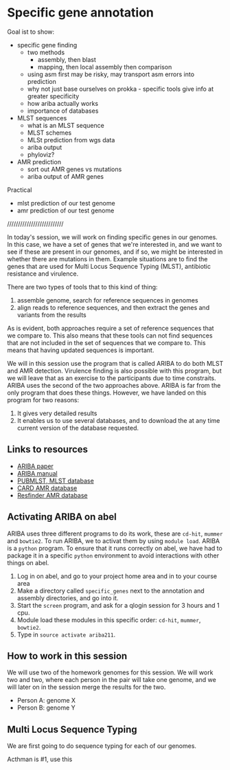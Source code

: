 # Specific gene annotation

Goal ist to show:

- specific gene finding
  - two methods
    - assembly, then blast
    - mapping, then local assembly then comparison
  - using asm first may be risky, may transport asm errors into prediction
  - why not just base ourselves on prokka - specific tools give info at greater specificity
  - how ariba actually works
  - importance of databases  
- MLST sequences
  - what is an MLST sequence
  - MLST schemes
  - MLSt prediction from wgs data
  - ariba output
  - phyloviz?
- AMR prediction
  - sort out AMR genes vs mutations
  - ariba output of AMR genes


Practical

- mlst prediction of our test genome
- amr prediction of our test genome

//////////////////////////

In today's session, we will work on finding specific genes in our genomes.
In this case, we have a set of genes that we're interested in, and we want
to see if these are present in our genomes, and if so, we might be interested
in whether there are mutations in them. Example situations are to find the
genes that are used for Multi Locus Sequence Typing (MLST), antibiotic 
resistance and virulence.

There are two types of tools that to this kind of thing:
1. assemble genome, search for reference sequences in genomes
2. align reads to reference sequences, and then extract the 
   genes and variants from the results

As is evident, both approaches require a set of reference sequences that 
we compare to. This also means that these tools can not find sequences
that are not included in the set of sequences that we compare to. This
means that having updated sequences is important.

We will in this session use the program that is called ARIBA to do
both MLST and AMR detection. Virulence finding is also possible with this
program, but we will leave that as an exercise to the participants due to
time constraits. ARIBA uses the second of the two approaches above. ARIBA
is far from the only program that does these things. However, we have
landed on this program for two reasons:
1. It gives very detailed results
2. It enables us to use several databases, and to download the at any
   time current version of the database requested.

## Links to resources

* [ARIBA paper]()
* [ARIBA manual]()
* [PUBMLST, MLST database](https://pubmlst.org/)
* [CARD AMR database]()
* [Resfinder AMR database]()


## Activating ARIBA on abel

ARIBA uses three different programs to do its work, these are `cd-hit`, 
`mummer` and `bowtie2`. To run ARIBA, we to activat them by using `module load`.
ARIBA is a `python` program. To ensure that it runs correctly on abel, we have
had to package it in a specific `python` environment to avoid interactions with
other things on abel.

1. Log in on abel, and go to your project home area and in to your course area
2. Make a directory called `specific_genes` next to the annotation and assembly 
   directories, and go into it.
3. Start the `screen` program, and ask for a qlogin session for 3 hours and 1 cpu.
4. Module load these modules in this specific order: `cd-hit`, `mummer`, `bowtie2`.
5. Type in `source activate ariba211`.

## How to work in this session

We will use two of the homework genomes for this session. We will work two and
two, where each person in the pair will take one genome, and we will later on
in the session merge the results for the two.

* Person A: genome X
* Person B: genome Y


## Multi Locus Sequence Typing

We are first going to do sequence typing for each of our genomes.




Acthman is #1, use this